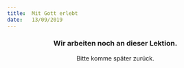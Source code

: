 ```yaml
---
title:  Mit Gott erlebt
date:   13/09/2019
---
```


### <center>Wir arbeiten noch an dieser Lektion.</center>
<center>Bitte komme später zurück.</center>